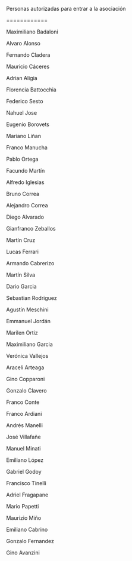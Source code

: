 Personas autorizadas para entrar a la asociación

============

Maximiliano Badaloni

Alvaro Alonso

Fernando Cladera

Mauricio Cáceres

Adrian Aligia

Florencia Battocchia

Federico Sesto

Nahuel Jose

Eugenio Borovets

Mariano Liñan

Franco Manucha

Pablo Ortega

Facundo Martín

Alfredo Iglesias

Bruno Correa

Alejandro Correa

Diego Alvarado

Gianfranco Zeballos

Martín Cruz

Lucas Ferrari

Armando Cabrerizo

Martín Silva

Dario Garcia

Sebastian Rodriguez

Agustín Meschini

Emmanuel Jordán

Marilen Ortiz

Maximiliano Garcia

Verónica Vallejos

Araceli Arteaga

Gino Copparoni

Gonzalo Clavero

Franco Conte

Franco Ardiani

Andrés Manelli

José Villafañe

Manuel Minati

Emiliano López

Gabriel Godoy

Francisco Tinelli

Adriel Fragapane

Mario Papetti

Maurizio Miño

Emiliano Cabrino

Gonzalo Fernandez

Gino Avanzini

